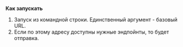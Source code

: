 **Как запускать**
1. Запуск из командной строки. Единственный аргумент - базовый URL.
2. Если по этому адресу доступны нужные эндпойнты, то будет отправка.
